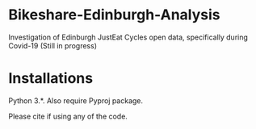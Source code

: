 # Bikeshare-Edinburgh-Analysis
Investigation of Edinburgh JustEat Cycles open data, specifically during Covid-19
(Still in progress)

# Installations
Python 3.\*. Also require Pyproj package.

Please cite if using any of the code.
